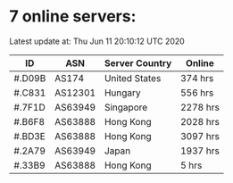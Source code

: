 # 7 online servers:

Latest update at: Thu Jun 11 20:10:12 UTC 2020

| ID | ASN | Server Country | Online |
| -- | --- | -------------- | ------ |
| #.D09B | AS174 | United States | 374 hrs |
| #.C831 | AS12301 | Hungary | 556 hrs |
| #.7F1D | AS63949 | Singapore | 2278 hrs |
| #.B6F8 | AS63888 | Hong Kong | 2028 hrs |
| #.BD3E | AS63888 | Hong Kong | 3097 hrs |
| #.2A79 | AS63949 | Japan | 1937 hrs |
| #.33B9 | AS63888 | Hong Kong | 5 hrs |

